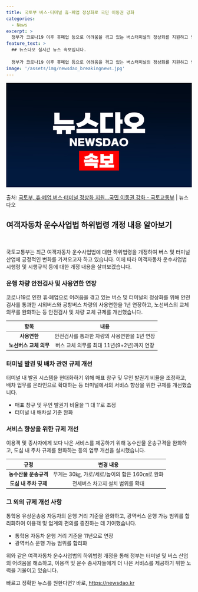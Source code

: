 ```yaml
---
title: 국토부 버스·터미널 휴·폐업 정상화로 국민 이동권 강화
categories:
  - News
excerpt: >
  정부가 코로나19 이후 휴폐업 등으로 어려움을 겪고 있는 버스터미널의 정상화를 지원하고 업계 종사자와 이용객…
feature_text: >
  ## 뉴스다오 실시간 뉴스 속보입니다.

  정부가 코로나19 이후 휴폐업 등으로 어려움을 겪고 있는 버스터미널의 정상화를 지원하고 업계 종사자와 이용객…
image: '/assets/img/newsdao_breakingnews.jpg'
---
```


![뉴스다오 속보](/assets/img/newsdao_breakingnews.jpg)

<p>출처: <a href="https://newsdao.kr/2990" rel="dofollow">국토부, 휴·폐업 버스·터미널 정상화 지원…국민 이동권 강화 - 국토교통부</a> | 뉴스다오</p>

<h2 data-ke-size="size26">여객자동차 운수사업법 하위법령 개정 내용 알아보기</h2>
<p data-ke-size="size16">&nbsp;</p>
국토교통부는 최근 여객자동차 운수사업법에 대한 하위법령을 개정하여 버스 및 터미널 산업에 긍정적인 변화를 가져오고자 하고 있습니다. 이에 따라 여객자동차 운수사업법 시행령 및 시행규칙 등에 대한 개정 내용을 살펴보겠습니다.

<h3>운행 차량 안전검사 및 사용연한 연장</h3>
<p data-ke-size="size16">코로나19로 인한 휴·폐업으로 어려움을 겪고 있는 버스 및 터미널의 정상화를 위해 안전검사를 통과한 시외버스와 공항버스 차량의 사용연한을 1년 연장하고, 노선버스의 교체 의무를 완화하는 등 안전검사 및 차량 교체 규제를 개선했습니다.</p>
<table>
<thead>
<tr>
<th>항목</th>
<th>내용</th>
</tr>
</thead>
<tbody>
<tr>
<td style="text-align: center; height: 17px;"><b>사용연한</b></td>
<td style="text-align: center; height: 17px;">안전검사를 통과한 차량의 사용연한을 1년 연장</td>
</tr>
<tr>
<td style="text-align: center; height: 20px;"><b>노선버스 교체 의무</b></td>
<td style="text-align: center; height: 20px;">버스 교체 의무를 최대 11년(9+2년)까지 연장</td>
</tr>
</tbody>
</table>

<h3>터미널 발권 및 배차 관련 규제 개선</h3>
<p data-ke-size="size16">터미널 내 발권 시스템을 현대화하기 위해 매표 창구 및 무인 발권기 비율을 조정하고, 배차 업무를 온라인으로 확대하는 등 터미널에서의 서비스 향상을 위한 규제를 개선했습니다.</p>
<ul>
<li>매표 창구 및 무인 발권기 비율을 '1 대 1'로 조정</li>
<li>터미널 내 배차실 기준 완화</li>
</ul>

<h3>서비스 향상을 위한 규제 개선</h3>
<p data-ke-size="size16">이용객 및 종사자에게 보다 나은 서비스를 제공하기 위해 농수산물 운송규격을 완화하고, 도심 내 주차 규제를 완화하는 등의 업무 개선을 실시했습니다.</p>
<table>
<thead>
<tr>
<th>규정</th>
<th>변경 내용</th>
</tr>
</thead>
<tbody>
<tr>
<td style="text-align: center; height: 17px;"><b>농수산물 운송규격</b></td>
<td style="text-align: center; height: 17px;">무게는 30㎏, 가로/세로/높이의 합은 160㎝로 완화</td>
</tr>
<tr>
<td style="text-align: center; height: 20px;"><b>도심 내 주차 규제</b></td>
<td style="text-align: center; height: 20px;">전세버스 차고지 설치 범위를 확대</td>
</tr>
</tbody>
</table>

<h3>그 외의 규제 개선 사항</h3>
<p data-ke-size="size16">통학용 유상운송용 자동차의 운행 거리 기준을 완화하고, 광역버스 운행 가능 범위를 합리화하여 이용객 및 업계의 편의를 증진하는 데 기여했습니다.</p>
<ul>
<li>통학용 자동차 운행 거리 기준을 11년으로 연장</li>
<li>광역버스 운행 가능 범위를 합리화</li>
</ul>

위와 같은 여객자동차 운수사업법의 하위법령 개정을 통해 정부는 터미널 및 버스 산업의 어려움을 해소하고, 이용객 및 운수 종사자들에게 더 나은 서비스를 제공하기 위한 노력을 기울이고 있습니다. 

빠르고 정확한 뉴스를 원한다면? 바로, <a href="https://newsdao.kr" rel="dofollow">https://newsdao.kr</a>


    
